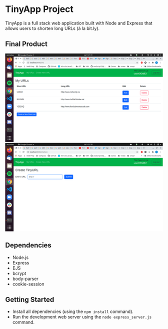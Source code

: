 # TinyApp Project

TinyApp is a full stack web application built with Node and Express that allows users to shorten long URLs (à la bit.ly).

## Final Product

!["Home Page"](https://github.com/sE7rgo/tinyapp/blob/master/docs/urls-page.png)
!["New URL page"](https://github.com/sE7rgo/tinyapp/blob/master/docs/urls-new-page.png)

## Dependencies

- Node.js
- Express
- EJS
- bcrypt
- body-parser
- cookie-session

## Getting Started

- Install all dependencies (using the `npm install` command).
- Run the development web server using the `node express_server.js` command.